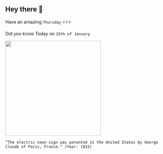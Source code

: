 ## Hey there 👋
Have an amazing `Thursday` ⚡⚡⚡

Did you know Today on `19th of January`
 
 [<img src="https://upload.wikimedia.org/wikipedia/commons/b/be/Georges_Claude_%C3%A0_l%27Institut_1926.jpg" width="300" />](https://en.wikipedia.org/wiki/Georges_Claude#:~:text=In%201915%20a%20U.S.%20patent,Lights%2C%20through%20the%20early%201930s.) 
 ```
“The electric neon sign was patented in the United States by George Claude of Paris, France.” (Year: 1915)
```
